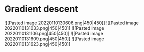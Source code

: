 # Gradient descent
![[Pasted image 20220110130606.png|450|450]]
![[Pasted image 20220110131033.png|450|450]]
![[Pasted image 20220110131106.png|450|450]]
![[Pasted image 20220110131609.png|450|450]]
![[Pasted image 20220110131623.png|450|450]]